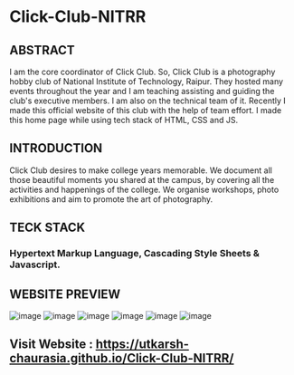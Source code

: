 # Click-Club-NITRR


## ABSTRACT

I am the core coordinator of Click Club. So, Click Club is a photography hobby club of National Institute of Technology, Raipur. They hosted many events throughout the year and I am teaching assisting and guiding the club's executive members. I am also on the technical team of it. Recently I made this official website of this club with the help of team effort. I made this home page while using tech stack of HTML, CSS and JS.


## INTRODUCTION 

Click Club desires to make college years memorable. We document all those beautiful moments you shared at the campus, by covering all the activities and happenings of the college. We organise workshops, photo exhibitions and aim to promote the art of photography.


## TECK STACK

### Hypertext Markup Language, Cascading Style Sheets & Javascript.


## WEBSITE PREVIEW

![image](https://user-images.githubusercontent.com/52343042/219439369-c5c989f3-53d7-4d80-a4df-d67416a329d7.png)
![image](https://user-images.githubusercontent.com/52343042/219439469-c6dbbe3b-6544-44f5-892c-e014efdd8bd9.png)
![image](https://user-images.githubusercontent.com/52343042/219439562-5e9906d5-5840-4a36-8f9f-6f780fae03fa.png)
![image](https://user-images.githubusercontent.com/52343042/219439641-dbe64a2b-f650-431a-9dab-538f632a9820.png)
![image](https://user-images.githubusercontent.com/52343042/219439707-698b5a7b-aae3-4b11-8a4e-6138243d5c21.png)
![image](https://user-images.githubusercontent.com/52343042/219439778-893cbd9c-5319-4816-b2ce-a4b756959196.png)



## Visit Website : https://utkarsh-chaurasia.github.io/Click-Club-NITRR/ 

